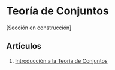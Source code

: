 # Teoría de Conjuntos

[Sección en construcción]


## Artículos

1. [Introducción a la Teoría de Conjuntos](teoriaDeConjuntos1.md)
